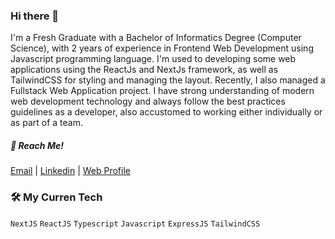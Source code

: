 ### Hi there 👋
I'm a Fresh Graduate with a Bachelor of Informatics Degree (Computer Science), with 2 years of experience in Frontend Web Development using Javascript programming language. I'm used to developing some web applications using the ReactJs and NextJs framework, as well as TailwindCSS for styling and managing the layout. Recently, I also managed a Fullstack Web Application project. I have strong understanding of modern web development technology and always follow the best practices guidelines as a developer, also accustomed to working either individually or as part of a team.

##### 🔗 Reach Me!
[Email](mailto:adiradya140@gmail.com) | [Linkedin](https://www.linkedin.com/in/radyaadi/) | [Web Profile](https://radya-profile.netlify.app/)

### 🛠 My Curren Tech
`NextJS` `ReactJS` `Typescript` `Javascript` `ExpressJS` `TailwindCSS`
